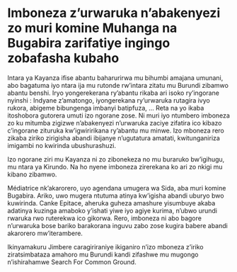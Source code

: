 # Imboneza z’urwaruka n’abakenyezi zo muri komine Muhanga na Bugabira zarifatiye ingingo zobafasha kubaho

Intara ya Kayanza ifise abantu baharurirwa mu bihumbi amajana umunani, abo bagatuma iyo ntara ija mu rutonde rw’intara zitatu mu Burundi zibamwo abantu benshi. Iryo yongerekerana ry’abantu rikaba ari isoko ry’ingorane nyinshi : Indyane z’amatongo, iyongerekana ry’urwaruka rutagira ivyo rukora, abigeme bibungenga imbanyi batipfuza, … Reta na yo ikaba itoshobora gutorera umuti izo ngorane zose. Ni muri iyo ntumbero imboneza zo ku mitumba zigizwe n’abakenyezi n’urwaruka zaciye zifatira ico kibazo c’ingorane zituruka kw’igwiririkana ry’abantu mu minwe. Izo mboneza rero zikaba ziriko zirigisha abandi ibijanye n’ugutatura amatati, kwitunganiriza imigambi no kwirinda ubushurashuzi.

Izo ngorane ziri mu Kayanza ni zo zibonekeza no mu buraruko bw’igihugu, mu ntara ya Kirundo. Na ho nyene imboneza zirerekana ko ari zo nkigi mu kibano zibamwo.

Médiatrice nk’akarorero, uyo agendana umugera wa Sida, aba muri komine Bugabira. Ariko, uwo mugera ntutuma atinya kw’igisha abandi uburyo bwo kuwirinda. Canke Epitace, aheruka guheza amashure yisumbuye akaba adatinya kuzinga amaboko y’ishati yiwe iyo agiye kurima, n’ubwo urundi rwaruka rwo ruterekwa ico gikorwa. Rero, imboneza ni abo bagore n’urwaruka bose bariko barakorana inguvu zabo zose kugira babere abandi akarorero mw’iterambere.

Ikinyamakuru Jimbere caragiriraniye ikiganiro n’izo mboneza z’iriko ziratsimbataza amahoro mu Burundi kandi zifashwe mu mugongo n’ishirahamwe Search For Common Ground.
